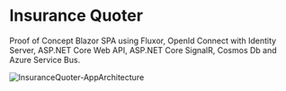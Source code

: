 # Insurance Quoter
Proof of Concept Blazor SPA using Fluxor, OpenId Connect with Identity Server, ASP.NET Core Web API, ASP.NET Core SignalR, Cosmos Db and Azure Service Bus.

![InsuranceQuoter-AppArchitecture](https://user-images.githubusercontent.com/8544425/124011984-84da6280-d9d8-11eb-9142-5277f9caa82b.png)

